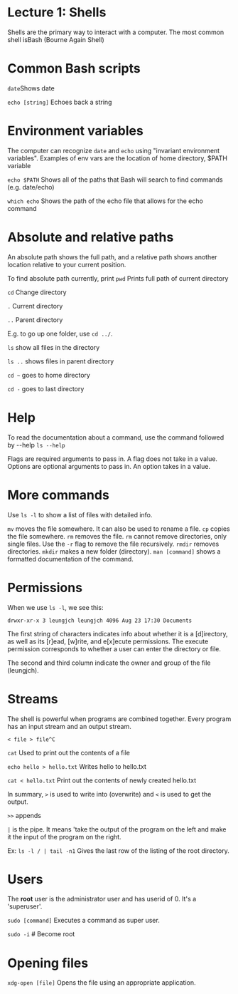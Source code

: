 # Lecture 1: Shells
Shells are the primary way to interact with a computer. The most common shell isBash (Bourne Again Shell)

# Common Bash scripts
`date`Shows date

`echo [string]` Echoes back a string

# Environment variables
The computer can recognize `date` and `echo` using "invariant environment variables". Examples of env vars are the location of home directory, $PATH variable

`echo $PATH` Shows all of the paths that Bash will search to find commands (e.g. date/echo)

`which echo` Shows the path of the echo file that allows for the echo command

# Absolute and relative paths
An absolute path shows the full path, and a relative path shows another location relative to your current position.

To find absolute path currently, print
`pwd` Prints full path of current directory

`cd` Change directory

`.` Current directory

`..` Parent directory

E.g. to go up one folder, use `cd ../`. 

`ls` show all files in the directory

`ls ..` shows files in parent directory

`cd ~` goes to home directory

`cd -` goes to last directory

# Help
To read the documentation about a command, use the command followed by --help
`ls --help`

Flags are required arguments to pass in. A flag does not take in a value.
Options are optional arguments to pass in. An option takes in a value.


# More commands
Use `ls -l` to show a list of files with detailed info.

`mv` moves the file somewhere. It can also be used to rename a file.
`cp` copies the file somewhere. 
`rm` removes the file. `rm` cannot remove directories, only single files. Use the `-r` flag to remove the file recursively. 
`rmdir` removes directories.
`mkdir` makes a new folder (directory).
`man [command]`  shows a formatted documentation of the command.

# Permissions
When we use `ls -l`, we see this:
```
drwxr-xr-x 3 leungjch leungjch 4096 Aug 23 17:30 Documents
```
The first string of characters indicates info about whether it is a [d]irectory, as well as its [r]ead, [w]rite, and e[x]ecute permissions. The execute permission corresponds to whether a user can enter the directory or file. 

The second and third column indicate the owner and group of the file (leungjch). 

# Streams
The shell is powerful when programs are combined together.
Every program has an input stream and an output stream.

```
< file > file^C

```
`cat` Used to print out the contents of a file

`echo hello > hello.txt` Writes hello to hello.txt

`cat < hello.txt` Print out the contents of newly created hello.txt

In summary, `>` is used to write into (overwrite) and `<` is used to get the output.

`>>` appends

`|` is the pipe. It means 'take the output of the program on the left and make it the input of the program on the right.

Ex: `ls -l / | tail -n1` Gives the last row of the listing of the root directory. 

# Users
The **root** user is the administrator user and has userid of 0. It's a 'superuser'. 

`sudo [command]` Executes a command as super user. 

`sudo -i` # Become root

# Opening files
`xdg-open [file]` Opens the file using an appropriate application.
